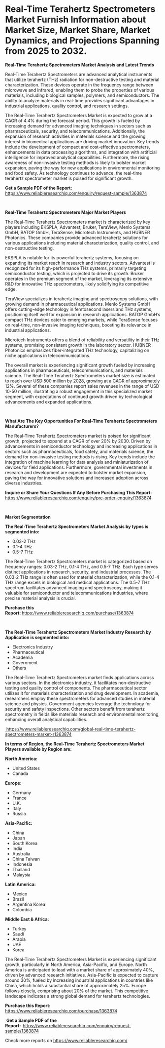 <p><h1>Real-Time Terahertz Spectrometers Market Furnish Information about Market Size, Market Share, Market Dynamics, and Projections Spanning from 2025 to 2032.</h1></p><p><strong>Real-Time Terahertz Spectrometers Market Analysis and Latest Trends</strong></p>
<p><p>Real-Time Terahertz Spectrometers are advanced analytical instruments that utilize terahertz (THz) radiation for non-destructive testing and material characterization. These devices operate in the frequency range between microwave and infrared, enabling them to probe the properties of various materials, including biological samples, polymers, and semiconductors. The ability to analyze materials in real-time provides significant advantages in industrial applications, quality control, and research settings.</p><p>The Real-Time Terahertz Spectrometers Market is expected to grow at a CAGR of 4.4% during the forecast period. This growth is fueled by increasing demand for advanced imaging techniques in sectors such as pharmaceuticals, security, and telecommunications. Additionally, the expansion of research activities in materials science and the growing interest in biomedical applications are driving market innovation. Key trends include the development of compact and cost-effective spectrometers, enhancements in data processing algorithms, and integration with artificial intelligence for improved analytical capabilities. Furthermore, the rising awareness of non-invasive testing methods is likely to bolster market expansion, paving the way for new applications in environmental monitoring and food safety. As technology continues to advance, the real-time terahertz spectrometer market is poised for significant growth.</p></p>
<p><strong>Get a Sample PDF of the Report:&nbsp;</strong> <a href="https://www.reliableresearchiq.com/enquiry/request-sample/1363874?utm_campaign=2313&utm_medium=2&utm_source=Github&utm_content=ia&utm_term=28022025&utm_id=real-time-terahertz-spectrometers">https://www.reliableresearchiq.com/enquiry/request-sample/1363874</a></p>
<p>&nbsp;</p>
<p><strong>Real-Time Terahertz Spectrometers Major Market Players</strong></p>
<p><p>The Real-Time Terahertz Spectrometers market is characterized by key players including EKSPLA, Advantest, Bruker, TeraView, Menlo Systems GmbH, BATOP GmbH, TeraSense, Microtech Instruments, and HUBNER Photonics. These companies provide advanced terahertz solutions for various applications including material characterization, quality control, and non-destructive testing.</p><p>EKSPLA is notable for its powerful terahertz systems, focusing on expanding its market reach in research and industry sectors. Advantest is recognized for its high-performance THz systems, primarily targeting semiconductor testing, which is projected to drive its growth. Bruker operates in the premium segment of the market, leveraging its extensive R&D for innovative THz spectrometers, likely solidifying its competitive edge.</p><p>TeraView specializes in terahertz imaging and spectroscopy solutions, with growing demand in pharmaceutical applications. Menlo Systems GmbH offers cutting-edge technology in femtosecond lasers and THz systems, positioning itself well for expansion in research applications. BATOP GmbH’s compact THz devices cater to emerging markets, while TeraSense focuses on real-time, non-invasive imaging techniques, boosting its relevance in industrial applications.</p><p>Microtech Instruments offers a blend of reliability and versatility in their THz systems, promising consistent growth in the laboratory sector. HUBNER Photonics emphasizes fiber-integrated THz technology, capitalizing on niche applications in telecommunications.</p><p>The overall market is experiencing significant growth fueled by increasing applications in pharmaceuticals, telecommunications, and materials science. The Real-Time Terahertz Spectrometers market size is estimated to reach over USD 500 million by 2028, growing at a CAGR of approximately 12%. Several of these companies report sales revenues in the range of USD 10-50 million, illustrating a robust engagement in this specialized market segment, with expectations of continued growth driven by technological advancements and expanded applications.</p></p>
<p>&nbsp;</p>
<p><strong>What Are The Key Opportunities For Real-Time Terahertz Spectrometers Manufacturers?</strong></p>
<p><p>The Real-Time Terahertz Spectrometers market is poised for significant growth, projected to expand at a CAGR of over 20% by 2030. Driven by advancements in semiconductor technology and increasing applications in sectors such as pharmaceuticals, food safety, and materials science, the demand for non-invasive testing methods is rising. Key trends include the integration of machine learning for data analysis and miniaturization of devices for field applications. Furthermore, governmental investments in research and development are expected to bolster market expansion, paving the way for innovative solutions and increased adoption across diverse industries.</p></p>
<p><strong>Inquire or Share Your Questions If Any Before Purchasing This Report:</strong> <a href="https://www.reliableresearchiq.com/enquiry/pre-order-enquiry/1363874?utm_campaign=2313&utm_medium=2&utm_source=Github&utm_content=ia&utm_term=28022025&utm_id=real-time-terahertz-spectrometers">https://www.reliableresearchiq.com/enquiry/pre-order-enquiry/1363874</a></p>
<p>&nbsp;</p>
<p><strong>Market Segmentation</strong></p>
<p><strong>The Real-Time Terahertz Spectrometers Market Analysis by types is segmented into:</strong></p>
<p><ul><li>0.03-2 THz</li><li>0.1-4 THz</li><li>0.5-7 THz</li></ul></p>
<p><p>The Real-Time Terahertz Spectrometers market is categorized based on frequency ranges: 0.03-2 THz, 0.1-4 THz, and 0.5-7 THz. Each type serves distinct applications in research, security, and industrial processes. The 0.03-2 THz range is often used for material characterization, while the 0.1-4 THz range excels in biological and medical applications. The 0.5-7 THz spectrum facilitates advanced imaging and spectroscopy, making it valuable for semiconductor and telecommunications industries, where precise material analysis is crucial.</p></p>
<p><strong>Purchase this Report:&nbsp;</strong><a href="https://www.reliableresearchiq.com/purchase/1363874?utm_campaign=2313&utm_medium=2&utm_source=Github&utm_content=ia&utm_term=28022025&utm_id=real-time-terahertz-spectrometers">https://www.reliableresearchiq.com/purchase/1363874</a></p>
<p>&nbsp;</p>
<p><strong>The Real-Time Terahertz Spectrometers Market Industry Research by Application is segmented into:</strong></p>
<p><ul><li>Electronics Industry</li><li>Pharmaceutical</li><li>Academia</li><li>Government</li><li>Others</li></ul></p>
<p><p>The Real-Time Terahertz Spectrometers market finds applications across various sectors. In the electronics industry, it facilitates non-destructive testing and quality control of components. The pharmaceutical sector utilizes it for materials characterization and drug development. In academia, researchers employ these spectrometers for advanced studies in material science and physics. Government agencies leverage the technology for security and safety inspections. Other sectors benefit from terahertz spectrometry in fields like materials research and environmental monitoring, enhancing overall analytical capabilities.</p></p>
<p><a href="https://www.reliableresearchiq.com/global-real-time-terahertz-spectrometers-market-r1363874?utm_campaign=2313&utm_medium=2&utm_source=Github&utm_content=ia&utm_term=28022025&utm_id=real-time-terahertz-spectrometers">&nbsp;https://www.reliableresearchiq.com/global-real-time-terahertz-spectrometers-market-r1363874</a></p>
<p><strong>In terms of Region, the Real-Time Terahertz Spectrometers Market Players available by Region are:</strong></p>
<p>
    <p> <strong> North America: </strong>
        <ul>
            <li>United States</li>
            <li>Canada</li>
        </ul>
        </p> 
    <p> <strong> Europe: </strong>
        <ul>
            <li>Germany</li>
            <li>France</li>
            <li>U.K.</li>
            <li>Italy</li>
            <li>Russia</li>
        </ul>
        </p> 
    <p> <strong> Asia-Pacific: </strong>
        <ul>
            <li>China</li>
            <li>Japan</li>
            <li>South Korea</li>
            <li>India</li>
            <li>Australia</li>
            <li>China Taiwan</li>
            <li>Indonesia</li>
            <li>Thailand</li>
            <li>Malaysia</li>
        </ul>
        </p> 
    <p> <strong> Latin America: </strong>
        <ul>
            <li>Mexico</li>
            <li>Brazil</li>
            <li>Argentina Korea</li>
            <li>Colombia</li>
        </ul>
        </p> 
    <p> <strong> Middle East & Africa: </strong>
        <ul>
            <li>Turkey</li>
            <li>Saudi</li>
            <li>Arabia</li>
            <li>UAE</li>
            <li>Korea</li>
        </ul>
    </p>
    </p>
<p><p>The Real-Time Terahertz Spectrometers Market is experiencing significant growth, particularly in North America, Asia-Pacific, and Europe. North America is anticipated to lead with a market share of approximately 40%, driven by advanced research initiatives. Asia-Pacific is expected to capture around 30%, fueled by increasing industrial applications in countries like China, which holds a substantial share of approximately 25%. Europe follows closely, comprising about 20% of the market. This competitive landscape indicates a strong global demand for terahertz technologies.</p></p>
<p><strong>Purchase this Report: </strong><a href="https://www.reliableresearchiq.com/purchase/1363874?utm_campaign=2313&utm_medium=2&utm_source=Github&utm_content=ia&utm_term=28022025&utm_id=real-time-terahertz-spectrometers">https://www.reliableresearchiq.com/purchase/1363874</a></p>
<p>&nbsp;<strong>Get a Sample PDF of the Report:&nbsp;&nbsp;</strong><a href="https://www.reliableresearchiq.com/enquiry/request-sample/1363874?utm_campaign=2313&utm_medium=2&utm_source=Github&utm_content=ia&utm_term=28022025&utm_id=real-time-terahertz-spectrometers">https://www.reliableresearchiq.com/enquiry/request-sample/1363874</a></p>
<p><strong></strong></p>
<p>Check more reports on <a href="https://www.reliableresearchiq.com/?utm_campaign=2313&utm_medium=2&utm_source=Github&utm_content=ia&utm_term=28022025&utm_id=real-time-terahertz-spectrometers">https://www.reliableresearchiq.com/</a></p>